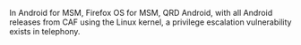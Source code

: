 In Android for MSM, Firefox OS for MSM, QRD Android, with all Android releases from CAF using the Linux kernel, a privilege escalation vulnerability exists in telephony.